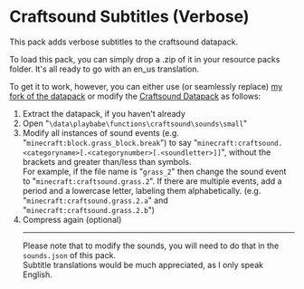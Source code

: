 # Craftsound Subtitles (Verbose)

This pack adds verbose subtitles to the craftsound datapack.

To load this pack, you can simply drop a .zip of it in your resource packs folder. It's all ready to go with an en_us translation.

To get it to work, however, you can either use (or seamlessly replace) <a href=https://github.com/IIJJ22GG/MC-DP-CraftSound>my fork of the datapack</a> or modify the <a href=https://www.planetminecraft.com/data-pack/craftsound-datapack-all-crafting-come-with-sound/>Craftsound Datapack</a> as follows:
1. Extract the datapack, if you haven't already
2. Open "<code>\data\playbabe\functions\craftsound\sounds\small</code>"
3. Modify all instances of sound events (e.g. "<code>minecraft:block.grass_block.break</code>") to say "<code>minecraft:craftsound.\<categoryname\>[.\<categorynumber\>[.\<soundletter\>]]</code>", without the brackets and greater than/less than symbols.
<br>For example, if the file name is "<code>grass_2</code>" then change the sound event to "<code>minecraft:craftsound.grass.2</code>". If there are multiple events, add a period and a lowercase letter, labeling them alphabetically. (e.g. "<code>minecraft:craftsound.grass.2.a</code>" and "<code>minecraft:craftsound.grass.2.b</code>")<br>
4. Compress again (optional)<br><hr>
Please note that to modify the sounds, you will need to do that in the <code>sounds.json</code> of this pack.<br>
Subtitle translations would be much appreciated, as I only speak English.
